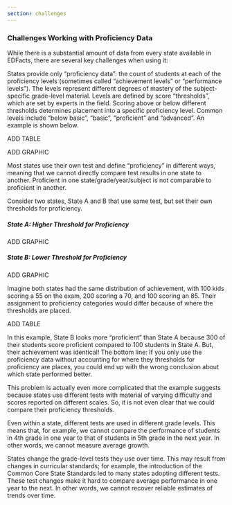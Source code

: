 ```yaml
---
section: challenges
---
```

### Challenges Working with Proficiency Data

While there is a substantial amount of data from every state available in EDFacts, there are several key challenges when using it:

States provide only “proficiency data”: the count of students at each of the proficiency levels (sometimes called “achievement levels” or “performance levels”). The levels represent different degrees of mastery of the subject-specific grade-level material. Levels are defined by score “thresholds”, which are set by experts in the field. Scoring above or below different thresholds determines placement into a specific proficiency level. Common levels include “below basic”, “basic”, “proficient” and “advanced”. An example is shown below.

ADD TABLE

ADD GRAPHIC

Most states use their own test and define “proficiency” in different ways, meaning that we cannot directly compare test results in one state to another. Proficient in one state/grade/year/subject is not comparable to proficient in another. 

Consider two states, State A and B that use same test, but set their own thresholds for proficiency.

##### State A: Higher Threshold for Proficiency

ADD GRAPHIC

##### State B: Lower Threshold for Proficiency

ADD GRAPHIC

Imagine both states had the same distribution of achievement, with 100 kids scoring a 55 on the exam, 200 scoring a 70, and 100 scoring an 85. Their assignment to proficiency categories would differ because of where the thresholds are placed.

ADD TABLE

In this example, State B looks more “proficient” than State A because 300 of their students score proficient compared to 100 students in State A. But, their achievement was identical! The bottom line: If you only use the proficiency data without accounting for where they thresholds for proficiency are places, you could end up with the wrong conclusion about which state performed better.

This problem is actually even more complicated that the example suggests because states use different tests with material of varying difficulty and scores reported on different scales. So, it is not even clear that we could compare their proficiency thresholds.

Even within a state, different tests are used in different grade levels. This means that, for example, we cannot compare the performance of students in 4th grade in one year to that of students in 5th grade in the next year. In other words, we cannot measure average growth.

States change the grade-level tests they use over time. This may result from changes in curricular standards; for example, the introduction of the Common Core State Standards led to many states adopting different tests. These test changes make it hard to compare average performance in one year to the next. In other words, we cannot recover reliable estimates of trends over time.


